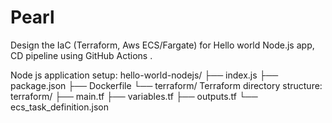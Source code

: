# Pearl
Design the IaC (Terraform, Aws ECS/Fargate) for Hello world Node.js app, CD pipeline using GitHub Actions .

Node js application setup:
hello-world-nodejs/
├── index.js
├── package.json
├── Dockerfile
└── terraform/
Terraform directory structure:
terraform/
├── main.tf
├── variables.tf
├── outputs.tf
└── ecs_task_definition.json
